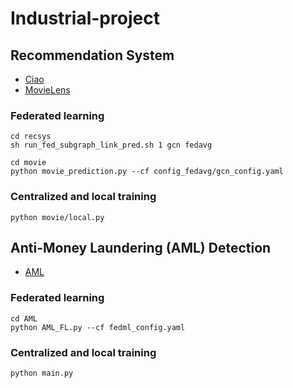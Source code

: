 # Industrial-project
## Recommendation System
- [Ciao](FedML/python/examples/federate/prebuilt_jobs/fedgraphnn/recsys_subgraph_link_pred)
- [MovieLens](FedML/python/examples/federate/prebuilt_jobs/fedgraphnn/movie)
### Federated learning
```
cd recsys
sh run_fed_subgraph_link_pred.sh 1 gcn fedavg
```
```
cd movie
python movie_prediction.py --cf config_fedavg/gcn_config.yaml
```
### Centralized and local training
```
python movie/local.py
```
## Anti-Money Laundering (AML) Detection
- [AML](FedML/python/examples/federate/prebuilt_jobs/fedgraphnn/AML)
### Federated learning
```
cd AML
python AML_FL.py --cf fedml_config.yaml
```
### Centralized and local training
```
python main.py
```
